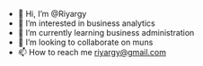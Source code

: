 - 👋 Hi, I’m @Riyargy
- 👀 I’m interested in business analytics
- 🌱 I’m currently learning business administration
- 💞️ I’m looking to collaborate on muns
- 📫 How to reach me riyargy@gmail.com

<!---
Riyargy/Riyargy is a ✨ special ✨ repository because its `README.md` (this file) appears on your GitHub profile.
You can click the Preview link to take a look at your changes.
--->
